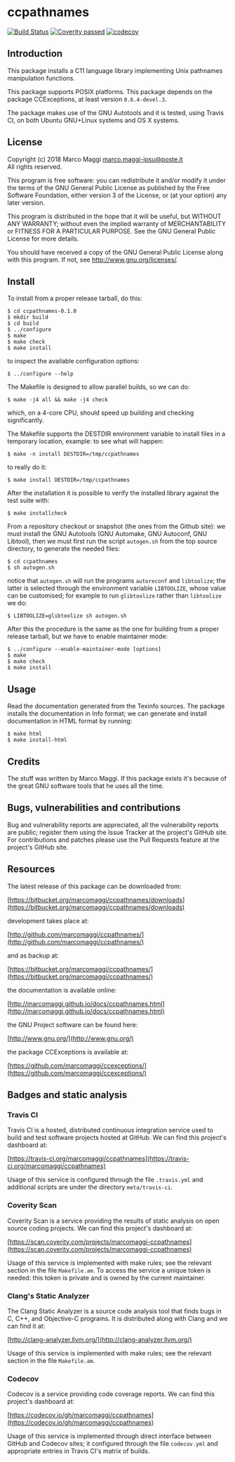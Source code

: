 # ccpathnames

[![Build Status](https://travis-ci.org/marcomaggi/ccpathnames.svg?branch=master)](https://travis-ci.org/marcomaggi/ccpathnames)
[![Coverity passed](https://scan.coverity.com/projects/12801/badge.svg)](https://scan.coverity.com/projects/marcomaggi-ccpathnames)
[![codecov](https://codecov.io/gh/marcomaggi/ccpathnames/branch/master/graph/badge.svg)](https://codecov.io/gh/marcomaggi/ccpathnames)


## Introduction

This package installs a C11 language library implementing Unix pathnames
manipulation functions.

  This package  supports POSIX platforms.   This package depends  on the
package CCExceptions, at least version `0.6.4-devel.3`.

  The package  makes use of  the GNU Autotools  and it is  tested, using
Travis CI, on both Ubuntu GNU+Linux systems and OS X systems.


## License

Copyright (c) 2018 Marco Maggi <marco.maggi-ipsu@poste.it><br/>
All rights reserved.

This program is free software: you  can redistribute it and/or modify it
under the  terms of the GNU  General Public License as  published by the
Free Software Foundation,  either version 3 of the License,  or (at your
option) any later version.

This program  is distributed  in the  hope that it  will be  useful, but
WITHOUT   ANY   WARRANTY;  without   even   the   implied  warranty   of
MERCHANTABILITY  or  FITNESS FOR  A  PARTICULAR  PURPOSE.  See  the  GNU
General Public License for more details.

You should have received a copy  of the GNU General Public License along
with this program.  If not, see <http://www.gnu.org/licenses/>.


## Install

To install from a proper release tarball, do this:

```
$ cd ccpathnames-0.1.0
$ mkdir build
$ cd build
$ ../configure
$ make
$ make check
$ make install
```

to inspect the available configuration options:

```
$ ../configure --help
```

The Makefile is designed to allow parallel builds, so we can do:

```
$ make -j4 all && make -j4 check
```

which,  on  a  4-core  CPU,   should  speed  up  building  and  checking
significantly.

The Makefile supports the DESTDIR  environment variable to install files
in a temporary location, example: to see what will happen:

```
$ make -n install DESTDIR=/tmp/ccpathnames
```

to really do it:

```
$ make install DESTDIR=/tmp/ccpathnames
```

After the  installation it is  possible to verify the  installed library
against the test suite with:

```
$ make installcheck
```

From a repository checkout or snapshot  (the ones from the Github site):
we  must install  the GNU  Autotools  (GNU Automake,  GNU Autoconf,  GNU
Libtool), then  we must first run  the script `autogen.sh` from  the top
source directory, to generate the needed files:

```
$ cd ccpathnames
$ sh autogen.sh

```

notice  that  `autogen.sh`  will   run  the  programs  `autoreconf`  and
`libtoolize`; the  latter is  selected through the  environment variable
`LIBTOOLIZE`,  whose  value  can  be  customised;  for  example  to  run
`glibtoolize` rather than `libtoolize` we do:

```
$ LIBTOOLIZE=glibtoolize sh autogen.sh
```

After this  the procedure  is the same  as the one  for building  from a
proper release tarball, but we have to enable maintainer mode:

```
$ ../configure --enable-maintainer-mode [options]
$ make
$ make check
$ make install
```

## Usage

Read the documentation generated from  the Texinfo sources.  The package
installs the documentation  in Info format; we can  generate and install
documentation in HTML format by running:

```
$ make html
$ make install-html
```


## Credits

The  stuff was  written by  Marco Maggi.   If this  package exists  it's
because of the great GNU software tools that he uses all the time.


## Bugs, vulnerabilities and contributions

Bug  and vulnerability  reports are  appreciated, all  the vulnerability
reports  are  public; register  them  using  the  Issue Tracker  at  the
project's GitHub  site.  For  contributions and  patches please  use the
Pull Requests feature at the project's GitHub site.


## Resources

The latest release of this package can be downloaded from:

[https://bitbucket.org/marcomaggi/ccpathnames/downloads](https://bitbucket.org/marcomaggi/ccpathnames/downloads)

development takes place at:

[http://github.com/marcomaggi/ccpathnames/](http://github.com/marcomaggi/ccpathnames/)

and as backup at:

[https://bitbucket.org/marcomaggi/ccpathnames/](https://bitbucket.org/marcomaggi/ccpathnames/)

the documentation is available online:

[http://marcomaggi.github.io/docs/ccpathnames.html](http://marcomaggi.github.io/docs/ccpathnames.html)

the GNU Project software can be found here:

[http://www.gnu.org/](http://www.gnu.org/)

the package CCExceptions is available at:

[https://github.com/marcomaggi/ccexceptions/](https://github.com/marcomaggi/ccexceptions/)


## Badges and static analysis

### Travis CI

Travis CI is  a hosted, distributed continuous  integration service used
to build and test software projects  hosted at GitHub.  We can find this
project's dashboard at:

[https://travis-ci.org/marcomaggi/ccpathnames](https://travis-ci.org/marcomaggi/ccpathnames)

Usage of this  service is configured through the  file `.travis.yml` and
additional scripts are under the directory `meta/travis-ci`.


### Coverity Scan

Coverity Scan is  a service providing the results of  static analysis on
open source coding projects.  We can find this project's dashboard at:

[https://scan.coverity.com/projects/marcomaggi-ccpathnames](https://scan.coverity.com/projects/marcomaggi-ccpathnames)

Usage of this  service is implemented with make rules;  see the relevant
section in the file `Makefile.am`.  To access the service a unique token
is needed: this token is private and is owned by the current maintainer.


### Clang's Static Analyzer

The Clang Static Analyzer is a source code analysis tool that finds bugs
in C, C++, and Objective-C programs.  It is distributed along with Clang
and we can find it at:

[http://clang-analyzer.llvm.org/](http://clang-analyzer.llvm.org/)

Usage of this  service is implemented with make rules;  see the relevant
section in the file `Makefile.am`.


### Codecov

Codecov is a service providing code  coverage reports.  We can find this
project's dashboard at:

[https://codecov.io/gh/marcomaggi/ccpathnames](https://codecov.io/gh/marcomaggi/ccpathnames)

Usage of  this service is  implemented through direct  interface between
GitHub and Codecov  sites; it configured through  the file `codecov.yml`
and appropriate entries in Travis CI's matrix of builds.

